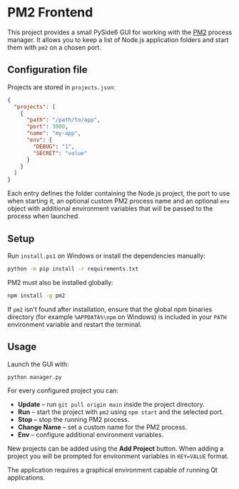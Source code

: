 # PM2 Frontend

This project provides a small PySide6 GUI for working with the [PM2](https://pm2.keymetrics.io/) process manager.  It allows you to keep a list of Node.js application folders and start them with `pm2` on a chosen port.

## Configuration file

Projects are stored in `projects.json`:

```json
{
  "projects": [
    {
      "path": "/path/to/app",
      "port": 3000,
      "name": "my-app",
      "env": {
        "DEBUG": "1",
        "SECRET": "value"
      }
    }
  ]
}
```

Each entry defines the folder containing the Node.js project, the port to use
when starting it, an optional custom PM2 process name and an optional
`env` object with additional environment variables that will be passed to the
process when launched.

## Setup

Run `install.ps1` on Windows or install the dependencies manually:

```bash
python -m pip install -r requirements.txt
```

PM2 must also be installed globally:

```bash
npm install -g pm2
```
If `pm2` isn't found after installation, ensure that the global npm binaries
directory (for example `%APPDATA%\npm` on Windows) is included in your `PATH`
environment variable and restart the terminal.

## Usage

Launch the GUI with:

```bash
python manager.py
```

For every configured project you can:

- **Update** – run `git pull origin main` inside the project directory.
- **Run** – start the project with `pm2` using `npm start` and the selected port.
- **Stop** – stop the running PM2 process.
- **Change Name** – set a custom name for the PM2 process.
- **Env** – configure additional environment variables.

New projects can be added using the **Add Project** button. When adding a
project you will be prompted for environment variables in `KEY=VALUE` format.

The application requires a graphical environment capable of running Qt applications.
